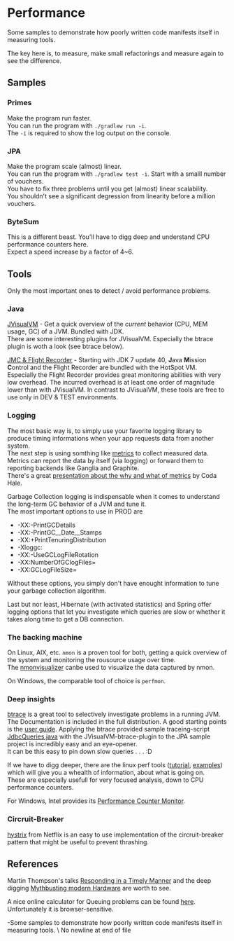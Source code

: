 # Performance

Some samples to demonstrate how poorly written code manifests itself in measuring tools.

The key here is, to measure, make small refactorings and measure again to see the difference.

## Samples

### Primes
Make the program run faster.  
You can run the program with `./gradlew run -i`.  
The `-i` is required to show the log output on the console. 

### JPA
Make the program scale (almost) linear.  
You can run the program with `./gradlew test -i`.
Start with a smalll number of vouchers.  
You have to fix three problems until you get (almost) linear scalability.  
You shouldn't see a significant degression from linearity before a million vouchers.

### ByteSum
This is a different beast.
You'll have to digg deep and understand CPU performance counters here.  
Expect a speed increase by a factor of 4~6.


## Tools
Only the most important ones to detect / avoid performance problems.

### Java
[JVisualVM] - Get a quick overview of the *current* behavior (CPU, MEM usage, GC) of a JVM. Bundled with JDK.  
There are some interesting plugins for JVisualVM. Especially the btrace plugin is woth a look (see btrace below).

[JMC & Flight Recorder][jmcfr] - Starting with JDK 7 update 40, **J**ava **M**ission **C**ontrol and the Flight Recorder are bundled with the HotSpot VM. Especially the Flight Recorder provides great monitoring abilities with very low overhead. The incurred overhead is at least one order of magnitude lower than with JVisualVM. In contrast to JVisualVM, these tools are free to use only in DEV & TEST environments.

[JVisualVM]: http://docs.oracle.com/javase/8/docs/technotes/guides/visualvm/index.html

[jmcfr]: http://www.oracle.com/technetwork/java/javaseproducts/mission-control/java-mission-control-1998576.html


### Logging
The most basic way is, to simply use your favorite logging library to produce timing informations when your app requests data from another system.  
The next step is using somthing like [metrics] to collect measured data. Metrics can report the data by itself (via logging) or forward them to reporting backends like Ganglia and Graphite.  
There's a great [presentation about the why and what of metrics][m-everywhere] by Coda Hale.

Garbage Collection logging is indispensable when it comes to understand the long-term GC behavior of a JVM and tune it.  
The most important options to use in PROD are 

* -XX:-PrintGCDetails
* -XX:-PrintGC__Date__Stamps
* -XX:+PrintTenuringDistribution
* -Xloggc:<filename>
* -XX:-UseGCLogFileRotation
* -XX:NumberOfGClogFiles=<num>
* -XX:GCLogFileSize=<size>

Without these options, you simply don't have enought information to tune your garbage collection algorithm.

Last but nor least, Hibernate (with activated statistics) and Spring offer logging options that let you investigate which queries are slow or whether it takes along time to get a DB connection.

[metrics]: https://dropwizard.github.io/metrics
[m-everywhere]: http://pivotallabs.com/139-metrics-metrics-everywhere/


### The backing machine
On Linux, AIX, etc. `nmon` is a proven tool for both, getting a quick overview of the system and monitoring the rousource usage over time.  
The [nmonvisualizer] canbe used to visualize the data captured by nmon.

On Windows, the comparable tool of choice is `perfmon`. 

[nmonvisualizer]: http://nmonvisualizer.github.io/nmonvisualizer/ 


### Deep insights
[btrace] is a great tool to selectively investigate problems in a running JVM. The Documentation is included in the full distribution. A good starting points is the [user guide][btrace-ug].
Applying the btrace provided sample traceing-script [JdbcQueries.java] with the JVisualVM-btrace-plugin to the JPA sample project is incredibly easy and an eye-opener.  
It can be this easy to pin down slow queries . . . :D

If we have to digg deeper, there are the linux perf tools ([tutorial][perf-tutorial], [examples][perf-examples]) which will give you a whealth of information, about what is going on.  
These are especially usefull for very focused analysis, down to CPU performance counters.

For Windows, Intel provides its [Performance Counter Monitor][ipcm]. 

[btrace]: https://github.com/jbachorik/btrace
[btrace-ug]: https://kenai.com/projects/btrace/pages/UserGuide
[JdbcQueries.java]: https://github.com/jbachorik/btrace/blob/release-1.3/samples/JdbcQueries.java

[perf-tutorial]: https://perf.wiki.kernel.org/index.php/Tutorial
[perf-examples]: http://www.brendangregg.com/perf.html 

[ipcm]: https://software.intel.com/en-us/articles/intel-performance-counter-monitor


### Circruit-Breaker
[hystrix] from Netflix is an easy to use implementation of the circruit-breaker pattern that might be useful to prevent thrashing.

[hystrix]: https://github.com/Netflix/Hystrix


## References
Martin Thompson's talks [Responding in a Timely Manner][RiaTM] and the deep digging [Mythbusting modern Hardware][MmH] are worth to see.  

A nice online calculator for Queuing problems can be found [here][supositorio]. Unfortunately it is browser-sensitive.

[RiaTM]: https://www.youtube.com/watch?v=q_DCipkMsy0
[MmH]: https://www.youtube.com/watch?v=MC1EKLQ2Wmg
[supositorio]: http://www.supositorio.com/rcalc/rcalclite.htm
 
-Some samples to demonstrate how poorly written code manifests itself in measuring tools.
\ No newline at end of file
